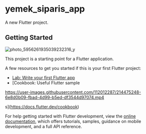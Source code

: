 # yemek_siparis_app

A new Flutter project.

## Getting Started
![photo_5956261935039232316_y](https://user-images.githubusercontent.com/112012287/215195176-c083d90d-0d88-4143-b8f1-ed263c1a42b8.jpg)

This project is a starting point for a Flutter application.

A few resources to get you started if this is your first Flutter project:

- [Lab: Write your first Flutter app](https://docs.flutter.dev/get-started/codelab)
- [Cookbook: Useful Flutter sample

https://user-images.githubusercontent.com/112012287/214475248-6e8d0b09-fbad-4d99-b5ed-df3544d97074.mp4

s](https://docs.flutter.dev/cookbook)

For help getting started with Flutter development, view the
[online documentation](https://docs.flutter.dev/), which offers tutorials,
samples, guidance on mobile development, and a full API reference.

